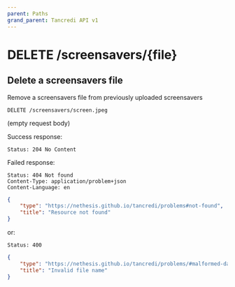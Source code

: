 ```yaml
---
parent: Paths
grand_parent: Tancredi API v1
---
```


# DELETE /screensavers/{file}

## Delete a screensavers file

Remove a screensavers file from previously uploaded screensavers

```text
DELETE /screensavers/screen.jpeg
```

(empty request body)

Success response:

    Status: 204 No Content

Failed response:

    Status: 404 Not found
    Content-Type: application/problem+json
    Content-Language: en

```json
{
    "type": "https://nethesis.github.io/tancredi/problems#not-found",
    "title": "Resource not found"
}
```

or:

    Status: 400

```json
{
    "type": "https://nethesis.github.io/tancredi/problems/#malformed-data",
    "title": "Invalid file name"
}
```
